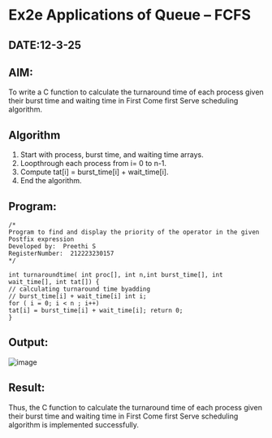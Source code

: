 # Ex2e Applications of Queue – FCFS
## DATE:12-3-25
## AIM:
To write a C function to calculate the turnaround time of each process given their burst time and waiting time in First Come first Serve scheduling algorithm.
## Algorithm
1.	Start with process, burst time, and waiting time arrays.
2.	Loopthrough each process from i= 0 to n-1.
3.	Compute tat[i] = burst_time[i] + wait_time[i].
4.	End the algorithm.

  

## Program:
```
/*
Program to find and display the priority of the operator in the given Postfix expression
Developed by:  Preethi S
RegisterNumber:  212223230157
*/

int turnaroundtime( int proc[], int n,int burst_time[], int wait_time[], int tat[]) {
// calculating turnaround time byadding
// burst_time[i] + wait_time[i] int i;
for ( i = 0; i < n ; i++)
tat[i] = burst_time[i] + wait_time[i]; return 0;
}

```

## Output:

![image](https://github.com/user-attachments/assets/3c200da3-9bf3-4a10-b58c-715be096c3a4)


## Result:
Thus, the C function to calculate the turnaround time of each process given their burst time and waiting time in First Come first Serve scheduling algorithm is implemented successfully.
